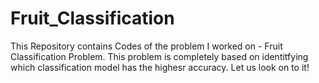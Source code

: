 # Fruit_Classification
This Repository contains Codes of the problem I worked on - Fruit Classification Problem.
This problem is completely based on identitfying which classification model has the highesr accuracy.
Let us look on to it!
